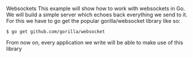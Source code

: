 Websockets
This example will show how to work with websockets in Go. We will build a simple server which echoes back everything we send to it. For this we have to go get the popular gorilla/websocket library like so:
```
$ go get github.com/gorilla/websocket
```
From now on, every application we write will be able to make use of this library